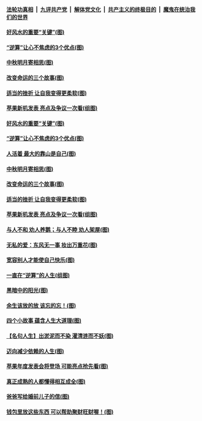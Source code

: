 ####  [法轮功真相](../../../../basic/blob/master/README.md?t=09121239) &nbsp;|&nbsp; [九评共产党](../../../../9ping.md/blob/master/README.md?t=09121239) &nbsp;|&nbsp; [解体党文化](../../../../jtdwh.md/blob/master/README.md?t=09121239)  &nbsp;|&nbsp; [共产主义的终极目的](../../../../gczydzjmd.md/blob/master/README.md?t=09121239) &nbsp;|&nbsp; [魔鬼在统治我们的世界](../../../../mgztzwmdsj.md/blob/master/README.md?t=09121239) 

#### [好风水的重要“关键”(图)](../pages/p8/907087.md?t=09121239) 

#### [“逆算”让心不焦虑的3个优点(图)](../pages/p8/907070.md?t=09121239) 

#### [中秋明月寄相思(图)](../pages/p8/906932.md?t=09121239) 

#### [改变命运的三个故事(图)](../pages/p8/906257.md?t=09121239) 

#### [适当的挫折 让自我变得更柔软(图)](../pages/p8/906984.md?t=09121239) 

#### [苹果新机发表 亮点及争议一次看(组图)](../pages/p8/906967.md?t=09121239) 

#### [好风水的重要“关键”(图)](../pages/p8/907087.md?t=09121239) 

#### [“逆算”让心不焦虑的3个优点(图)](../pages/p8/907070.md?t=09121239) 

#### [人活着 最大的靠山是自己(图)](../pages/p8/906329.md?t=09121239) 

#### [中秋明月寄相思(图)](../pages/p8/906932.md?t=09121239) 

#### [改变命运的三个故事(图)](../pages/p8/906257.md?t=09121239) 

#### [适当的挫折 让自我变得更柔软(图)](../pages/p8/906984.md?t=09121239) 

#### [苹果新机发表 亮点及争议一次看(组图)](../pages/p8/906967.md?t=09121239) 

#### [与人不和 劝人养鹅；与人不睦 劝人架屋(图)](../pages/p8/906905.md?t=09121239) 

#### [无私的爱：东风无一事 妆出万重花(图)](../pages/p8/906862.md?t=09121239) 

#### [宽容别人才能使自己快乐(图)](../pages/p8/906553.md?t=09121239) 

#### [一直在“逆算”的人生(组图)](../pages/p8/906796.md?t=09121239) 

#### [黑暗中的阳光(图)](../pages/p8/904616.md?t=09121239) 

#### [余生该放的放 该忘的忘！(图)](../pages/p8/906090.md?t=09121239) 

#### [四个小故事 蕴含人生大道理(图)](../pages/p8/906252.md?t=09121239) 

#### [【名句人生】出淤泥而不染 濯清涟而不妖(图)](../pages/p8/906444.md?t=09121239) 

#### [迈向减少依赖的人生(图)](../pages/p8/906794.md?t=09121239) 

#### [苹果年度发表会将登场 可能亮点抢先看(图)](../pages/p8/906649.md?t=09121239) 

#### [真正成熟的人都懂得相互成全(图)](../pages/p8/906442.md?t=09121239) 

#### [爸爸写给婚前儿子的信(图)](../pages/p8/905680.md?t=09121239) 

#### [钱包里放这些东西 可以帮助聚财旺财喔！(图)](../pages/p8/906544.md?t=09121239) 

